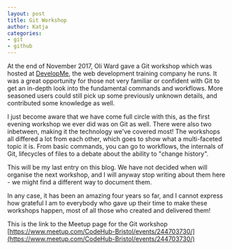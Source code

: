 ```yaml
---
layout: post
title: Git Workshop
author: Katja
categories:
- git
- github
---
```


 At the end of November 2017, Oli Ward gave a Git workshop which was hosted at [DevelopMe](https://developme.training/), the web development training company he runs. It was a great opportunity for those not very familiar or confident with Git to get an in-depth look into the fundamental commands and workflows. More seasoned users could still pick up some previously unknown details, and contributed some knowledge as well. 

I just become aware that we have come full circle with this, as the first evening workshop we ever did was on Git as well. There were also  two inbetween, making it the technology we've covered most! The workshops all differed a lot from each other, which goes to show what a multi-faceted topic it is. From basic commands, you can go to workflows, the internals of Git, lifecycles of files to a debate about the ability to "change history".

This will be my last entry on this blog. We have not decided when will organise the next workshop, and I will anyway stop writing about them here - we might find a different way to document them. 

In any case, it has been an amazing four years so far, and I cannot express how grateful I am to everybody who gave up their time to make these workshops happen, most of all those who created and delivered them! 

This is the link to the Meetup page for the Git workshop
[https://www.meetup.com/CodeHub-Bristol/events/244703730/](https://www.meetup.com/CodeHub-Bristol/events/244703730/)




